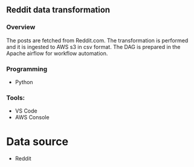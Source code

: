 ## Reddit data transformation

### Overview
The posts are fetched from Reddit.com. The transformation is performed and it is ingested to AWS s3 in csv format. The DAG is prepared in the Apache airflow for workflow automation.

### Programming
- Python

### Tools:
- VS Code
- AWS Console

# Data source
- Reddit
